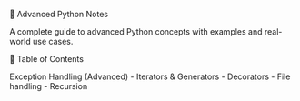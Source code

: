 🚀 Advanced Python Notes

A complete guide to advanced Python concepts with examples and real-world use cases.

📌 Table of Contents

 Exception Handling (Advanced) -
 Iterators & Generators -
 Decorators - 
 File handling - 
 Recursion




